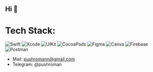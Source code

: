 ## Hi 👋

# Tech Stack:
![Swift](https://img.shields.io/badge/Swift-%23F05138.svg?style=flat&logo=Swift&logoColor=white) ![Xcode](https://img.shields.io/badge/Xcode-%23147EFB.svg?style=flat&logo=xcode&logoColor=white) ![UIKit](https://img.shields.io/badge/UIKit-%23F05138.svg?style=flat&logo=apple&logoColor=white) ![CocoaPods](https://img.shields.io/badge/CocoaPods-%23FA2A00.svg?style=flat&logo=cocoapods&logoColor=white) ![Figma](https://img.shields.io/badge/Figma-%232F4F4F.svg?style=flat&logo=figma&logoColor=white) ![Canva](https://img.shields.io/badge/Canva-%2300C4CC.svg?style=flat&logo=Canva&logoColor=white) ![Firebase](https://img.shields.io/badge/Firebase-%23FFCA28.svg?style=flat&logo=firebase&logoColor=white) ![Postman](https://img.shields.io/badge/Postman-%23FF6A00.svg?style=flat&logo=postman&logoColor=white)

- Mail: pushromann@gmail.com
- Telegram: @pushroman 
